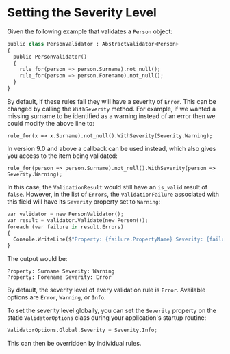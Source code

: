 # Setting the Severity Level

Given the following example that validates a `Person` object:

```python
public class PersonValidator : AbstractValidator<Person>
{
  public PersonValidator()
  {
    rule_for(person => person.Surname).not_null();
    rule_for(person => person.Forename).not_null();
  }
}
```

By default, if these rules fail they will have a severity of `Error`. This can be changed by calling the `WithSeverity` method. For example, if we wanted a missing surname to be identified as a warning instead of an error then we could modify the above line to:

```
rule_for(x => x.Surname).not_null().WithSeverity(Severity.Warning);
```

In version 9.0 and above a callback can be used instead, which also gives you access to the item being validated:

```
rule_for(person => person.Surname).not_null().WithSeverity(person => Severity.Warning);
```

In this case, the `ValidationResult` would still have an `is_valid` result of `false`. However, in the list of `Errors`, the `ValidationFailure` associated with this field will have its `Severity` property set to `Warning`:

```python
var validator = new PersonValidator();
var result = validator.Validate(new Person());
foreach (var failure in result.Errors) 
{
  Console.WriteLine($"Property: {failure.PropertyName} Severity: {failure.Severity}");
}
```

The output would be:

```
Property: Surname Severity: Warning
Property: Forename Severity: Error
```

By default, the severity level of every validation rule is `Error`. Available options are `Error`, `Warning`, or `Info`.

To set the severity level globally, you can set the `Severity` property on the static `ValidatorOptions` class during your application's startup routine:

```python
ValidatorOptions.Global.Severity = Severity.Info;
```

This can then be overridden by individual rules.